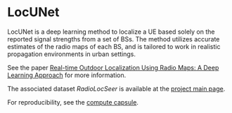 # LocUNet
LocUNet is a deep learning method to localize a UE based solely on the reported signal strengths from a set of BSs. The method utilizes accurate estimates of the radio maps of each BS, and is tailored to work in realistic propagation environments in urban settings. 

See the paper [Real-time Outdoor Localization Using Radio Maps: A Deep Learning Approach](https://arxiv.org/pdf/2106.12556.pdf) for more information.

The associated dataset *RadioLocSeer* is available at the [project main page](https://radiomapseer.github.io/LocUNet.html).

For reproducibility, see the [compute capsule](https://codeocean.com/capsule/7149386/tree).
